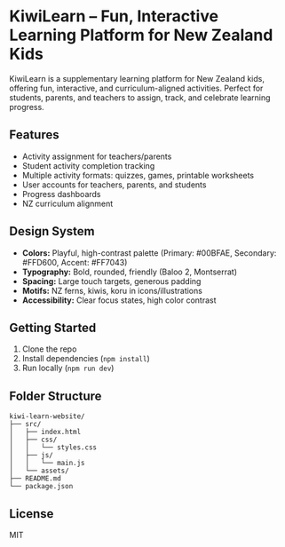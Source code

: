 # KiwiLearn – Fun, Interactive Learning Platform for New Zealand Kids

KiwiLearn is a supplementary learning platform for New Zealand kids, offering fun, interactive, and curriculum-aligned activities. Perfect for students, parents, and teachers to assign, track, and celebrate learning progress.

## Features
- Activity assignment for teachers/parents
- Student activity completion tracking
- Multiple activity formats: quizzes, games, printable worksheets
- User accounts for teachers, parents, and students
- Progress dashboards
- NZ curriculum alignment

## Design System
- **Colors:** Playful, high-contrast palette (Primary: #00BFAE, Secondary: #FFD600, Accent: #FF7043)
- **Typography:** Bold, rounded, friendly (Baloo 2, Montserrat)
- **Spacing:** Large touch targets, generous padding
- **Motifs:** NZ ferns, kiwis, koru in icons/illustrations
- **Accessibility:** Clear focus states, high color contrast

## Getting Started
1. Clone the repo
2. Install dependencies (`npm install`)
3. Run locally (`npm run dev`)

## Folder Structure
```
kiwi-learn-website/
├── src/
│   ├── index.html
│   ├── css/
│   │   └── styles.css
│   ├── js/
│   │   └── main.js
│   └── assets/
├── README.md
└── package.json
```

## License
MIT
